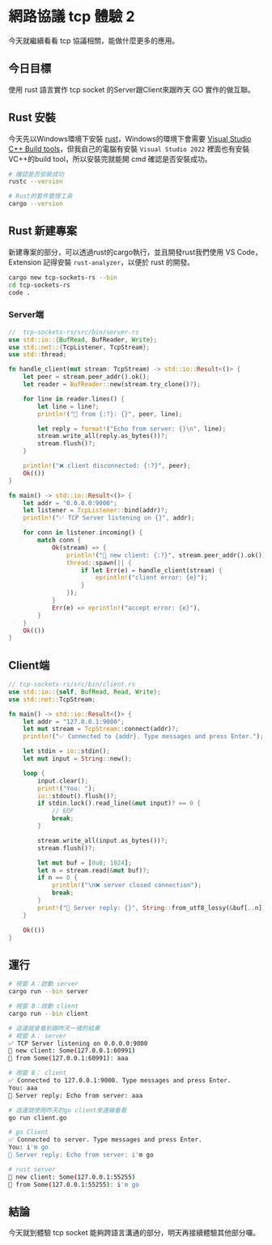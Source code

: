 # 網路協議 tcp 體驗 2

今天就繼續看看 tcp 協議相關，能做什麼更多的應用。

## 今日目標

使用 rust 語言實作 tcp socket 的Server跟Client來跟昨天 GO 實作的做互聯。

## Rust 安裝

今天先以Windows環境下安裝 [rust](https://rust-lang.org/tools/install/)，Windows的環境下會需要 [Visual Studio C++ Build tools](https://visualstudio.microsoft.com/visual-cpp-build-tools/)，但我自己的電腦有安裝 `Visual Studio 2022` 裡面也有安裝VC++的build tool，所以安裝完就能開 cmd 確認是否安裝成功。

```sh
# 確認是否安裝成功
rustc --version

# Rust的套件管理工具
cargo --version
```

## Rust 新建專案

新建專案的部分，可以透過rust的cargo執行，並且開發rust我們使用 VS Code，Extension 記得安裝 `rust-analyzer`，以便於 rust 的開發。

```sh
cargo new tcp-sockets-rs --bin
cd tcp-sockets-rs
code .
```

### Server端

```rust
//  tcp-sockets-rs/src/bin/server.rs
use std::io::{BufRead, BufReader, Write};
use std::net::{TcpListener, TcpStream};
use std::thread;

fn handle_client(mut stream: TcpStream) -> std::io::Result<()> {
    let peer = stream.peer_addr().ok();
    let reader = BufReader::new(stream.try_clone()?);

    for line in reader.lines() {
        let line = line?;
        println!("📩 from {:?}: {}", peer, line);

        let reply = format!("Echo from server: {}\n", line);
        stream.write_all(reply.as_bytes())?;
        stream.flush()?;
    }

    println!("❌ client disconnected: {:?}", peer);
    Ok(())
}

fn main() -> std::io::Result<()> {
    let addr = "0.0.0.0:9000";
    let listener = TcpListener::bind(addr)?;
    println!("✅ TCP Server listening on {}", addr);

    for conn in listener.incoming() {
        match conn {
            Ok(stream) => {
                println!("🔗 new client: {:?}", stream.peer_addr().ok());
                thread::spawn(|| {
                    if let Err(e) = handle_client(stream) {
                        eprintln!("client error: {e}");
                    }
                });
            }
            Err(e) => eprintln!("accept error: {e}"),
        }
    }
    Ok(())
}

```

## Client端

```rust
// tcp-sockets-rs/src/bin/client.rs
use std::io::{self, BufRead, Read, Write};
use std::net::TcpStream;

fn main() -> std::io::Result<()> {
    let addr = "127.0.0.1:9000";
    let mut stream = TcpStream::connect(addr)?;
    println!("✅ Connected to {addr}. Type messages and press Enter.");

    let stdin = io::stdin();
    let mut input = String::new();

    loop {
        input.clear();
        print!("You: ");
        io::stdout().flush()?;
        if stdin.lock().read_line(&mut input)? == 0 {
            // EOF
            break;
        }

        stream.write_all(input.as_bytes())?;
        stream.flush()?;

        let mut buf = [0u8; 1024];
        let n = stream.read(&mut buf)?;
        if n == 0 {
            println!("\n❌ server closed connection");
            break;
        }
        print!("💬 Server reply: {}", String::from_utf8_lossy(&buf[..n]));
    }

    Ok(())
}

```

## 運行

```sh
# 視窗 A：啟動 server
cargo run --bin server

# 視窗 B：啟動 client
cargo run --bin client
```

```sh
# 這邊就會看到跟昨天一樣的結果
# 視窗 A： server
✅ TCP Server listening on 0.0.0.0:9000
🔗 new client: Some(127.0.0.1:60991)
📩 from Some(127.0.0.1:60991): aaa

# 視窗 B： client
✅ Connected to 127.0.0.1:9000. Type messages and press Enter.
You: aaa
💬 Server reply: Echo from server: aaa
```

```sh
# 這邊就使用昨天的go client來連線看看
go run client.go

# go Client
✅ Connected to server. Type messages and press Enter.
You: i'm go
💬 Server reply: Echo from server: i'm go

# rust server
🔗 new client: Some(127.0.0.1:55255)
📩 from Some(127.0.0.1:55255): i'm go
```

## 結論

今天就到體驗 tcp socket 能夠跨語言溝通的部分，明天再接續體驗其他部分囉。
